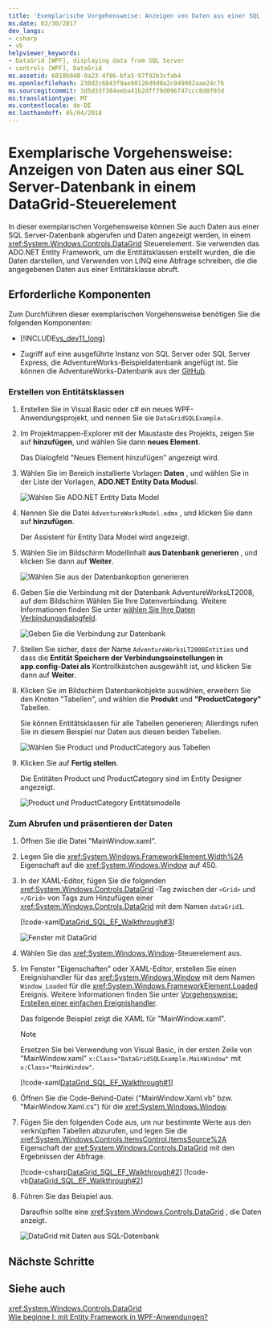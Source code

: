 ```yaml
---
title: 'Exemplarische Vorgehensweise: Anzeigen von Daten aus einer SQL Server-Datenbank in einem DataGrid-Steuerelement'
ms.date: 03/30/2017
dev_langs:
- csharp
- vb
helpviewer_keywords:
- DataGrid [WPF], displaying data from SQL Server
- controls [WPF], DataGrid
ms.assetid: 6810b048-0a23-4f86-bfa5-97f92b3cfab4
ms.openlocfilehash: 230d2c6843f9ae80126d9d0a2c949982aae24c76
ms.sourcegitcommit: 3d5d33f384eeba41b2dff79d096f47ccc8d8f03d
ms.translationtype: MT
ms.contentlocale: de-DE
ms.lasthandoff: 05/04/2018
---
```

# <a name="walkthrough-display-data-from-a-sql-server-database-in-a-datagrid-control"></a>Exemplarische Vorgehensweise: Anzeigen von Daten aus einer SQL Server-Datenbank in einem DataGrid-Steuerelement
In dieser exemplarischen Vorgehensweise können Sie auch Daten aus einer SQL Server-Datenbank abgerufen und Daten angezeigt werden, in einem <xref:System.Windows.Controls.DataGrid> Steuerelement. Sie verwenden das ADO.NET Entity Framework, um die Entitätsklassen erstellt wurden, die die Daten darstellen, und Verwenden von LINQ eine Abfrage schreiben, die die angegebenen Daten aus einer Entitätsklasse abruft.  
  
## <a name="prerequisites"></a>Erforderliche Komponenten  
 Zum Durchführen dieser exemplarischen Vorgehensweise benötigen Sie die folgenden Komponenten:  
  
-   [!INCLUDE[vs_dev11_long](../../../../includes/vs-dev11-long-md.md)]  
  
-   Zugriff auf eine ausgeführte Instanz von SQL Server oder SQL Server Express, die AdventureWorks-Beispieldatenbank angefügt ist. Sie können die AdventureWorks-Datenbank aus der [GitHub](https://github.com/Microsoft/sql-server-samples/releases).  
  
### <a name="to-create-entity-classes"></a>Erstellen von Entitätsklassen  
  
1.  Erstellen Sie in Visual Basic oder c# ein neues WPF-Anwendungsprojekt, und nennen Sie sie `DataGridSQLExample`.  
  
2.  Im Projektmappen-Explorer mit der Maustaste des Projekts, zeigen Sie auf **hinzufügen**, und wählen Sie dann **neues Element**.  
  
     Das Dialogfeld "Neues Element hinzufügen" angezeigt wird.  
  
3.  Wählen Sie im Bereich installierte Vorlagen **Daten** , und wählen Sie in der Liste der Vorlagen, **ADO.NET Entity Data Modus**l.  
  
     ![Wählen Sie ADO.NET Entity Data Model](../../../../docs/framework/wpf/controls/media/datagrid-sql-ef-step1.png "DataGrid_SQL_EF_Step1")  
  
4.  Nennen Sie die Datei `AdventureWorksModel.edmx` , und klicken Sie dann auf **hinzufügen**.  
  
     Der Assistent für Entity Data Model wird angezeigt.  
  
5.  Wählen Sie im Bildschirm Modellinhalt **aus Datenbank generieren** , und klicken Sie dann auf **Weiter**.  
  
     ![Wählen Sie aus der Datenbankoption generieren](../../../../docs/framework/wpf/controls/media/datagrid-sql-ef-step2.png "DataGrid_SQL_EF_Step2")  
  
6.  Geben Sie die Verbindung mit der Datenbank AdventureWorksLT2008, auf dem Bildschirm Wählen Sie Ihre Datenverbindung. Weitere Informationen finden Sie unter [wählen Sie Ihre Daten Verbindungsdialogfeld](http://go.microsoft.com/fwlink/?LinkId=160190).  
  
     ![Geben Sie die Verbindung zur Datenbank](../../../../docs/framework/wpf/controls/media/datagrid-sql-ef-step3.png "DataGrid_SQL_EF_Step3")  
  
7.  Stellen Sie sicher, dass der Name `AdventureWorksLT2008Entities` und dass die **Entität Speichern der Verbindungseinstellungen in app.config-Datei als** Kontrollkästchen ausgewählt ist, und klicken Sie dann auf **Weiter**.  
  
8.  Klicken Sie im Bildschirm Datenbankobjekte auswählen, erweitern Sie den Knoten "Tabellen", und wählen die **Produkt** und **"ProductCategory"** Tabellen.  
  
     Sie können Entitätsklassen für alle Tabellen generieren; Allerdings rufen Sie in diesem Beispiel nur Daten aus diesen beiden Tabellen.  
  
     ![Wählen Sie Product und ProductCategory aus Tabellen](../../../../docs/framework/wpf/controls/media/datagrid-sql-ef-step4.png "DataGrid_SQL_EF_Step4")  
  
9. Klicken Sie auf **Fertig stellen**.  
  
     Die Entitäten Product und ProductCategory sind im Entity Designer angezeigt.  
  
     ![Product und ProductCategory Entitätsmodelle](../../../../docs/framework/wpf/controls/media/datagrid-sql-ef-step5.png "DataGrid_SQL_EF_Step5")  
  
### <a name="to-retrieve-and-present-the-data"></a>Zum Abrufen und präsentieren der Daten  
  
1.  Öffnen Sie die Datei "MainWindow.xaml".  
  
2.  Legen Sie die <xref:System.Windows.FrameworkElement.Width%2A> Eigenschaft auf die <xref:System.Windows.Window> auf 450.  
  
3.  In der XAML-Editor, fügen Sie die folgenden <xref:System.Windows.Controls.DataGrid> -Tag zwischen der `<Grid>` und `</Grid>` von Tags zum Hinzufügen einer <xref:System.Windows.Controls.DataGrid> mit dem Namen `dataGrid1`.  
  
     [!code-xaml[DataGrid_SQL_EF_Walkthrough#3](../../../../samples/snippets/csharp/VS_Snippets_Wpf/DataGrid_SQL_EF_Walkthrough/CS/MainWindow.xaml#3)]  
  
     ![Fenster mit DataGrid](../../../../docs/framework/wpf/controls/media/datagrid-sql-ef-step6.png "DataGrid_SQL_EF_Step6")  
  
4.  Wählen Sie das <xref:System.Windows.Window>-Steuerelement aus.  
  
5.  Im Fenster "Eigenschaften" oder XAML-Editor, erstellen Sie einen Ereignishandler für das <xref:System.Windows.Window> mit dem Namen `Window_Loaded` für die <xref:System.Windows.FrameworkElement.Loaded> Ereignis. Weitere Informationen finden Sie unter [Vorgehensweise: Erstellen einer einfachen Ereignishandler](http://msdn.microsoft.com/library/b1456e07-9dec-4354-99cf-18666b64f480).  
  
     Das folgende Beispiel zeigt die XAML für "MainWindow.xaml".  
  
    > [!NOTE]
    >  Ersetzen Sie bei Verwendung von Visual Basic, in der ersten Zeile von "MainWindow.xaml" `x:Class="DataGridSQLExample.MainWindow"` mit `x:Class="MainWindow"`.  
  
     [!code-xaml[DataGrid_SQL_EF_Walkthrough#1](../../../../samples/snippets/csharp/VS_Snippets_Wpf/DataGrid_SQL_EF_Walkthrough/CS/MainWindow.xaml#1)]  
  
6.  Öffnen Sie die Code-Behind-Datei ("MainWindow.Xaml.vb" bzw. "MainWindow.Xaml.cs") für die <xref:System.Windows.Window>.  
  
7.  Fügen Sie den folgenden Code aus, um nur bestimmte Werte aus den verknüpften Tabellen abzurufen, und legen Sie die <xref:System.Windows.Controls.ItemsControl.ItemsSource%2A> Eigenschaft der <xref:System.Windows.Controls.DataGrid> mit den Ergebnissen der Abfrage.  
  
     [!code-csharp[DataGrid_SQL_EF_Walkthrough#2](../../../../samples/snippets/csharp/VS_Snippets_Wpf/DataGrid_SQL_EF_Walkthrough/CS/MainWindow.xaml.cs#2)]
     [!code-vb[DataGrid_SQL_EF_Walkthrough#2](../../../../samples/snippets/visualbasic/VS_Snippets_Wpf/DataGrid_SQL_EF_Walkthrough/VB/MainWindow.xaml.vb#2)]  
  
8.  Führen Sie das Beispiel aus.  
  
     Daraufhin sollte eine <xref:System.Windows.Controls.DataGrid> , die Daten anzeigt.  
  
     ![DataGrid mit Daten aus SQL-Datenbank](../../../../docs/framework/wpf/controls/media/datagrid-sql-ef-step7.png "DataGrid_SQL_EF_Step7")  
  
## <a name="next-steps"></a>Nächste Schritte  
  
## <a name="see-also"></a>Siehe auch  
 <xref:System.Windows.Controls.DataGrid>  
 [Wie beginne I: mit Entity Framework in WPF-Anwendungen?](http://go.microsoft.com/fwlink/?LinkId=159868)
